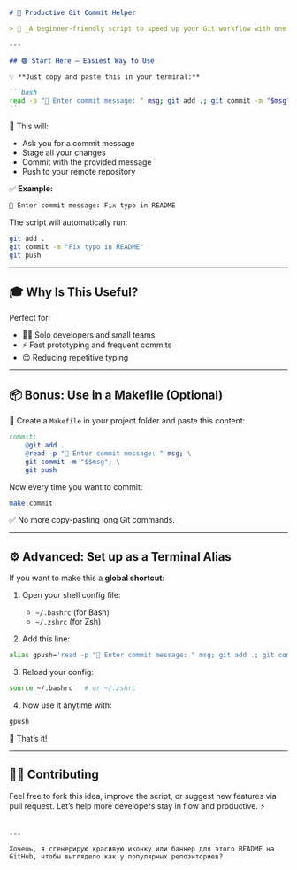 ````markdown
# 🚀 Productive Git Commit Helper

> 🧰 _A beginner-friendly script to speed up your Git workflow with one simple command!_

---

## 🟢 Start Here — Easiest Way to Use

💡 **Just copy and paste this in your terminal:**

```bash
read -p "📨 Enter commit message: " msg; git add .; git commit -m "$msg"; git push
```
````

🔹 This will:

- Ask you for a commit message
- Stage all your changes
- Commit with the provided message
- Push to your remote repository

✅ **Example:**

```bash
📨 Enter commit message: Fix typo in README
```

The script will automatically run:

```bash
git add .
git commit -m "Fix typo in README"
git push
```

---

## 🎓 Why Is This Useful?

Perfect for:

- 👨‍💻 Solo developers and small teams
- ⚡ Fast prototyping and frequent commits
- 😌 Reducing repetitive typing

---

## 📦 Bonus: Use in a Makefile (Optional)

🧱 Create a `Makefile` in your project folder and paste this content:

```makefile
commit:
	@git add .
	@read -p "📨 Enter commit message: " msg; \
	git commit -m "$$msg"; \
	git push
```

Now every time you want to commit:

```bash
make commit
```

✅ No more copy-pasting long Git commands.

---

## ⚙️ Advanced: Set up as a Terminal Alias

If you want to make this a **global shortcut**:

1. Open your shell config file:

   - `~/.bashrc` (for Bash)
   - `~/.zshrc` (for Zsh)

2. Add this line:

```bash
alias gpush='read -p "📨 Enter commit message: " msg; git add .; git commit -m "$msg"; git push'
```

3. Reload your config:

```bash
source ~/.bashrc   # or ~/.zshrc
```

4. Now use it anytime with:

```bash
gpush
```

🚀 That’s it!

---

## 🧑‍💻 Contributing

Feel free to fork this idea, improve the script, or suggest new features via pull request.
Let’s help more developers stay in flow and productive. ⚡

```

---

Хочешь, я сгенерирую красивую иконку или баннер для этого README на GitHub, чтобы выглядело как у популярных репозиториев?
```

